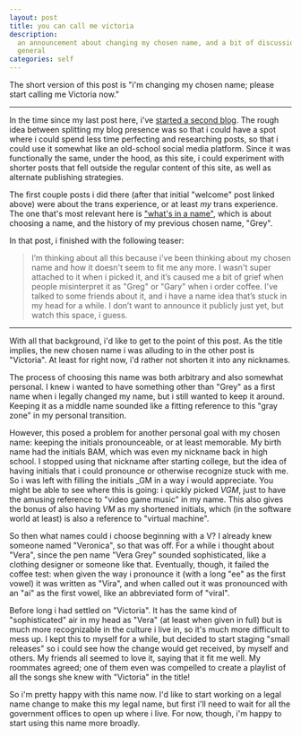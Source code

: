 ```yaml
---
layout: post
title: you can call me victoria
description:
  an announcement about changing my chosen name, and a bit of discussion about chosen names in
  general
categories: self
---
```


The short version of this post is "i'm changing my chosen name; please start calling me Victoria
now."

-----

In the time since my last post here, i've [started a second blog][welcome-to-micro]. The rough idea
between splitting my blog presence was so that i could have a spot where i could spend less time
perfecting and researching posts, so that i could use it somewhat like an old-school social media
platform. Since it was functionally the same, under the hood, as this site, i could experiment with
shorter posts that fell outside the regular content of this site, as well as alternate publishing
strategies.

[welcome-to-micro]: https://micro.quietmisdreavus.net/self/2020/02/26/welcome-to-micro/

The first couple posts i did there (after that initial "welcome" post linked above) were about the
trans experience, or at least *my* trans experience. The one that's most relevant here is ["what's
in a name"], which is about choosing a name, and the history of my previous chosen name, "Grey".

["what's in a name"]: https://micro.quietmisdreavus.net/self/2020/03/02/whats-in-a-name/

In that post, i finished with the following teaser:

> I’m thinking about all this because i've been thinking about my chosen name and how it doesn't
> seem to fit me any more. I wasn't super attached to it when i picked it, and it’s caused me a bit
> of grief when people misinterpret it as "Greg" or "Gary" when i order coffee. I've talked to some
> friends about it, and i have a name idea that’s stuck in my head for a while. I don’t want to
> announce it publicly just yet, but watch this space, i guess.

-----

With all that background, i'd like to get to the point of this post. As the title implies, the new
chosen name i was alluding to in the other post is "Victoria". At least for right now, i'd rather
not shorten it into any nicknames.

The process of choosing this name was both arbitrary and also somewhat personal. I knew i wanted to
have something other than "Grey" as a first name when i legally changed my name, but i still wanted
to keep it around. Keeping it as a middle name sounded like a fitting reference to this "gray zone"
in my personal transition.

However, this posed a problem for another personal goal with my chosen name: keeping the initials
pronounceable, or at least memorable. My birth name had the initials BAM, which was even my nickname
back in high school. I stopped using that nickname after starting college, but the idea of having
initials that i could pronounce or otherwise recognize stuck with me. So i was left with filling the
initials \_GM in a way i would appreciate. You might be able to see where this is going: i quickly
picked *VGM*, just to have the amusing reference to "video game music" in my name. This also gives
the bonus of also having *VM* as my shortened initials, which (in the software world at least) is
also a reference to "virtual machine".

So then what names could i choose beginning with a V? I already knew someone named "Veronica", so
that was off.  For a while i thought about "Vera", since the pen name "Vera Grey" sounded
sophisticated, like a clothing designer or someone like that. Eventually, though, it failed the
coffee test: when given the way i pronounce it (with a long "ee" as the first vowel) it was written
as "Vira", and when called out it was pronounced with an "ai" as the first vowel, like an
abbreviated form of "viral".

Before long i had settled on "Victoria". It has the same kind of "sophisticated" air in my head as
"Vera" (at least when given in full) but is much more recognizable in the culture i live in, so it's
much more difficult to mess up. I kept this to myself for a while, but decided to start staging
"small releases" so i could see how the change would get received, by myself and others. My friends
all seemed to love it, saying that it fit me well. My roommates agreed; one of them even was
compelled to create a playlist of all the songs she knew with "Victoria" in the title!

So i'm pretty happy with this name now. I'd like to start working on a legal name change to make
this my legal name, but first i'll need to wait for all the government offices to open up where i
live. For now, though, i'm happy to start using this name more broadly.
